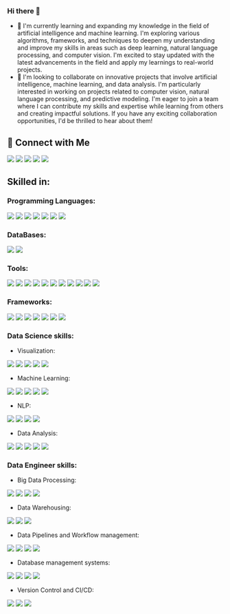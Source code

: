 ### Hi there 👋



- 🌱 I'm currently learning and expanding my knowledge in the field of artificial intelligence and machine learning. I'm exploring various algorithms, frameworks, and techniques to deepen my understanding and improve my skills in areas such as deep learning, natural language processing, and computer vision. I'm excited to stay updated with the latest advancements in the field and apply my learnings to real-world projects.
- 👯 I'm looking to collaborate on innovative projects that involve artificial intelligence, machine learning, and data analysis. I'm particularly interested in working on projects related to computer vision, natural language processing, and predictive modeling. I'm eager to join a team where I can contribute my skills and expertise while learning from others and creating impactful solutions. If you have any exciting collaboration opportunities, I'd be thrilled to hear about them!

## 🔗 Connect with Me


 
<div> 
<a href="https://medium.com/@PhaneeshaChilaveni" target="_blank"><img src="https://img.shields.io/badge/Medium-12100E?style=for-the-badge&logo=medium&logoColor=white" target="_blank"></a>
<a href="mailto:venkatasaiphaneesha@gmail.com"><img src="https://img.shields.io/badge/-Gmail-%23D14836?style=for-the-badge&logo=gmail&logoColor=white" target="_blank"></a>
<a href="https://www.linkedin.com/in/phaneesha-chilaveni/" target="_blank"><img src="https://img.shields.io/badge/-LinkedIn-%230077B5?style=for-the-badge&logo=linkedin&logoColor=white" target="_blank"></a> 
<a href="https://www.hackerrank.com/vchilave?hr_r=1" target="_blank"><img src="https://img.shields.io/badge/-Hackerrank-%232EC866?style=for-the-badge&logo=hackerrank&logoColor=white" target="_blank"></a>
<a href="https://leetcode.com/phanee16/" target="_blank"><img src="https://img.shields.io/badge/-LeetCode-%23FFA116?style=for-the-badge&logo=leetcode&logoColor=white" target="_blank"></a>


</div>

## Skilled in:
### Programming Languages:
<div>
 <img src="https://img.shields.io/badge/-Python-%233776AB?style=for-the-badge&logo=python&logoColor=white">
<img src="https://img.shields.io/badge/-R-%23276DC3?style=for-the-badge&logo=r&logoColor=white">
<img src="https://img.shields.io/badge/-Java-%23007396?style=for-the-badge&logo=java&logoColor=white">
<img src="https://img.shields.io/badge/-C-%23A8B9CC?style=for-the-badge&logo=c&logoColor=white">
<img src="https://img.shields.io/badge/-SQL-%23CC2927?style=for-the-badge&logo=sql&logoColor=white">
<img src="https://img.shields.io/badge/-HTML/CSS-%23E34F26?style=for-the-badge&logo=html5&logoColor=white">
<img src="https://img.shields.io/badge/-MATLAB-%23FF6600?style=for-the-badge&logo=mathworks&logoColor=white">
</div>

### DataBases:
<div>
 <img src="https://img.shields.io/badge/-MySQL-%234479A1?style=for-the-badge&logo=mysql&logoColor=white">
<img src="https://img.shields.io/badge/-MongoDB-%2347A248?style=for-the-badge&logo=mongodb&logoColor=white">

</div>

### Tools:
<div>
<img src="https://img.shields.io/badge/-Tableau-%23E97627?style=for-the-badge&logo=tableau&logoColor=white">
<img src="https://img.shields.io/badge/-Excel-%23217346?style=for-the-badge&logo=microsoft-excel&logoColor=white">
<img src="https://img.shields.io/badge/-GCP%20Stack-%234285F4?style=for-the-badge&logo=google-cloud&logoColor=white">
<img src="https://img.shields.io/badge/-Apache%20Spark-%23E25A1C?style=for-the-badge&logo=apache-spark&logoColor=white">
<img src="https://img.shields.io/badge/-Jupyter%20Notebooks-%23F37626?style=for-the-badge&logo=jupyter&logoColor=white">
<img src="https://img.shields.io/badge/-GCP-%234285F4?style=for-the-badge&logo=google-cloud&logoColor=white">
<img src="https://img.shields.io/badge/-Git-%23F05032?style=for-the-badge&logo=git&logoColor=white">
<img src="https://img.shields.io/badge/-Jenkins-%23D24939?style=for-the-badge&logo=jenkins&logoColor=white">
<img src="https://img.shields.io/badge/-Docker-%232496ED?style=for-the-badge&logo=docker&logoColor=white">
<img src="https://img.shields.io/badge/-Kubernetes-%23326CE5?style=for-the-badge&logo=kubernetes&logoColor=white">
<img src="https://img.shields.io/badge/-Apache%20Airflow-%230D5BA9?style=for-the-badge&logo=apache-airflow&logoColor=white">

</div>

### Frameworks:
<div>
<img src="https://img.shields.io/badge/-Flask-%23000?style=for-the-badge&logo=flask&logoColor=white">
<img src="https://img.shields.io/badge/-Keras-%23D00000?style=for-the-badge&logo=keras&logoColor=white">
<img src="https://img.shields.io/badge/-TensorFlow-%23FF6F00?style=for-the-badge&logo=tensorflow&logoColor=white">
<img src="https://img.shields.io/badge/-Scikit--learn-%23F7931E?style=for-the-badge&logo=scikit-learn&logoColor=white">
<img src="https://img.shields.io/badge/-Streamlit-%23FF4B4B?style=for-the-badge&logo=streamlit&logoColor=white">
<img src="https://img.shields.io/badge/-NumPy-%23013243?style=for-the-badge&logo=numpy&logoColor=white">
<img src="https://img.shields.io/badge/-Pandas-%23150458?style=for-the-badge&logo=pandas&logoColor=white">

</div>

### Data Science skills:
- Visualization:
<div>
<img src="https://img.shields.io/badge/-Matplotlib-%233776AB?style=for-the-badge&logo=matplotlib&logoColor=white">
<img src="https://img.shields.io/badge/-Seaborn-%23202020?style=for-the-badge&logo=seaborn&logoColor=white">
<img src="https://img.shields.io/badge/-Plotly-%233F4F75?style=for-the-badge&logo=plotly&logoColor=white">
<img src="https://img.shields.io/badge/-Bokeh-%23E94B3C?style=for-the-badge&logo=bokeh&logoColor=white">
<img src="https://img.shields.io/badge/-Ggplot-%2337A7A7?style=for-the-badge&logo=ggplot&logoColor=white">
</div>

- Machine Learning:
<div>
 <img src="https://img.shields.io/badge/-Scikit--Learn-%23F7931E?style=for-the-badge&logo=scikit-learn&logoColor=white">
<img src="https://img.shields.io/badge/-XGBoost-%2306548B?style=for-the-badge&logo=xgboost&logoColor=white">
<img src="https://img.shields.io/badge/-LightGBM-%233C4989?style=for-the-badge&logo=lightgbm&logoColor=white">
<img src="https://img.shields.io/badge/-CatBoost-%233F4E8D?style=for-the-badge&logo=catboost&logoColor=white">
<img src="https://img.shields.io/badge/-Random%20Forest-%236A455D?style=for-the-badge&logo=python&logoColor=white">

</div>

- NLP:
<div>
 <img src="https://img.shields.io/badge/-NLTK-%234E2A68?style=for-the-badge&logo=nltk&logoColor=white">
<img src="https://img.shields.io/badge/-spaCy-%2312B886?style=for-the-badge&logo=spacy&logoColor=white">
<img src="https://img.shields.io/badge/-Gensim-%234C4C4C?style=for-the-badge&logo=gensim&logoColor=white">
<img src="https://img.shields.io/badge/-Hugging%20Face-%23605DEC?style=for-the-badge&logo=hugging-face&logoColor=white">
</div>

- Data Analysis:
<div>
 <img src="https://img.shields.io/badge/-Pandas-%23150458?style=for-the-badge&logo=pandas&logoColor=white">
<img src="https://img.shields.io/badge/-NumPy-%23013243?style=for-the-badge&logo=numpy&logoColor=white">
<img src="https://img.shields.io/badge/-SciPy-%239C9C9C?style=for-the-badge&logo=scipy&logoColor=white">
<img src="https://img.shields.io/badge/-Dask-%233769AC?style=for-the-badge&logo=dask&logoColor=white">
<img src="https://img.shields.io/badge/-Vaex-%23645B9B?style=for-the-badge&logo=vaex&logoColor=white">

</div>

### Data Engineer skills:

- Big Data Processing:
<div>
 <img src="https://img.shields.io/badge/-Apache%20Hadoop-%23FABC0C?style=for-the-badge&logo=apache%20hadoop&logoColor=white">
<img src="https://img.shields.io/badge/-Apache%20Spark-%23E25A1C?style=for-the-badge&logo=apache%20spark&logoColor=white">
<img src="https://img.shields.io/badge/-Apache%20Kafka-%23000000?style=for-the-badge&logo=apache%20kafka&logoColor=white">
<img src="https://img.shields.io/badge/-Hive-%23FF7A00?style=for-the-badge&logo=apache%20hive&logoColor=white">

</div>

- Data Warehousing:
<div>
 <img src="https://img.shields.io/badge/-Amazon%20Redshift-%23F64A1D?style=for-the-badge&logo=amazon%20redshift&logoColor=white">
<img src="https://img.shields.io/badge/-Snowflake-%23000000?style=for-the-badge&logo=snowflake&logoColor=white">
<img src="https://img.shields.io/badge/-Google%20BigQuery-%2300A1E0?style=for-the-badge&logo=google%20bigquery&logoColor=white">

</div>

- Data Pipelines and Workflow management:
<div>
 <img src="https://img.shields.io/badge/-Apache%20Airflow-%23027CEB?style=for-the-badge&logo=apache%20airflow&logoColor=white">
<img src="https://img.shields.io/badge/-Luigi-%232C3E4C?style=for-the-badge&logo=luigi&logoColor=white">
<img src="https://img.shields.io/badge/-Apache%20NiFi-%234BAA53?style=for-the-badge&logo=apache%20nifi&logoColor=white">
<img src="https://img.shields.io/badge/-AWS%20Glue-%23E6522C?style=for-the-badge&logo=amazon%20aws&logoColor=white">

</div>

- Database management systems:
<div>
 <img src="https://img.shields.io/badge/-MySQL-%234479A1?style=for-the-badge&logo=mysql&logoColor=white">
<img src="https://img.shields.io/badge/-PostgreSQL-%23336791?style=for-the-badge&logo=postgresql&logoColor=white">
<img src="https://img.shields.io/badge/-MongoDB-%2347A248?style=for-the-badge&logo=mongodb&logoColor=white">
<img src="https://img.shields.io/badge/-Apache%20Cassandra-%23000000?style=for-the-badge&logo=apache%20cassandra&logoColor=white">

</div>

- Version Control and CI/CD:
<div>
 <img src="https://img.shields.io/badge/-Git-%23F05032?style=for-the-badge&logo=git&logoColor=white">
<img src="https://img.shields.io/badge/-Jenkins-%23D24939?style=for-the-badge&logo=jenkins&logoColor=white">
<img src="https://img.shields.io/badge/-Docker-%232496ED?style=for-the-badge&logo=docker&logoColor=white">

</div>
